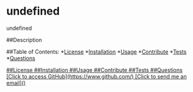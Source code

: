 # undefined
undefined

  ##Description
  

  ##Table of Contents:
   *[License](#license)
   *[Installation](#installation)
   *[Usage](#usage)
   *[Contribute](#contribute)
   *[Tests](#tests)
   *[Questions](#questions)

<a href= license/> 
  ##License

<a href= installation/>
  ##Installation
  

<a href= usage/>
  ##Usage
  
  
<a href= contribute/>
  ##Contribute
  

<a href= tests/>
  ##Tests
  

<a href= questions/>
  ##Questions
  [Click to access GitHub](https://www.github.com/)
  [Click to send me an email]()
